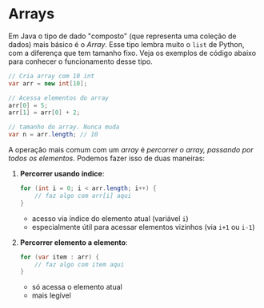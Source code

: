 # Arrays

Em Java o tipo de dado "composto" (que representa uma coleção de dados) mais básico é o *Array*. Esse tipo lembra muito o `list` de Python, com a diferença que tem tamanho fixo. Veja os exemplos de código abaixo para conhecer o funcionamento desse tipo.

```java
// Cria array com 10 int
var arr = new int[10];

// Acessa elementos do array
arr[0] = 5;
arr[1] = arr[0] + 2;

// tamanho do array. Nunca muda
var n = arr.length; // 10
```

A operação mais comum com um *array* é *percorrer o array, passando por todos os elementos*. Podemos fazer isso de duas maneiras:


1. **Percorrer usando índice**:

    ```java
    for (int i = 0; i < arr.length; i++) {
        // faz algo com arr[i] aqui
    }
    ```

    - acesso via índice do elemento atual (variável `i`)
    - especialmente útil para acessar elementos vizinhos (via `i+1` ou `i-1`)

2. **Percorrer elemento a elemento**:

    ```java
    for (var item : arr) {
        // faz algo com item aqui
    }
    ```

    - só acessa o elemento atual
    - mais legível
